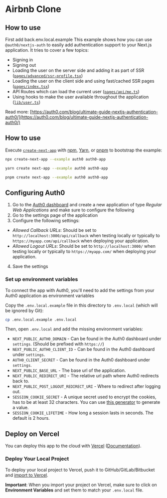 # Airbnb Clone

## How to use

First add back.env.local.example
This example shows how you can use `@auth0/nextjs-auth` to easily add authentication support to your Next.js application. It tries to cover a few topics:

- Signing in
- Signing out
- Loading the user on the server side and adding it as part of SSR ([`pages/advanced/ssr-profile.tsx`](pages/advanced/ssr-profile.tsx))
- Loading the user on the client side and using fast/cached SSR pages ([`pages/index.tsx`](pages/index.tsx))
- API Routes which can load the current user ([`pages/api/me.ts`](pages/api/me.ts))
- Using hooks to make the user available throughout the application ([`lib/user.ts`](lib/user.ts))

Read more: [https://auth0.com/blog/ultimate-guide-nextjs-authentication-auth0/](https://auth0.com/blog/ultimate-guide-nextjs-authentication-auth0/)

## How to use

Execute [`create-next-app`](https://github.com/vercel/next.js/tree/canary/packages/create-next-app) with [npm](https://docs.npmjs.com/cli/init), [Yarn](https://yarnpkg.com/lang/en/docs/cli/create/), or [pnpm](https://pnpm.io) to bootstrap the example:

```bash
npx create-next-app --example auth0 auth0-app
```

```bash
yarn create next-app --example auth0 auth0-app
```

```bash
pnpm create next-app --example auth0 auth0-app
```

## Configuring Auth0

1. Go to the [Auth0 dashboard](https://manage.auth0.com/) and create a new application of type _Regular Web Applications_ and make sure to configure the following
2. Go to the settings page of the application
3. Configure the following settings:

- _Allowed Callback URLs_: Should be set to `http://localhost:3000/api/callback` when testing locally or typically to `https://myapp.com/api/callback` when deploying your application.
- _Allowed Logout URLs_: Should be set to `http://localhost:3000/` when testing locally or typically to `https://myapp.com/` when deploying your application.

4. Save the settings

### Set up environment variables

To connect the app with Auth0, you'll need to add the settings from your Auth0 application as environment variables

Copy the `.env.local.example` file in this directory to `.env.local` (which will be ignored by Git):

```bash
cp .env.local.example .env.local
```

Then, open `.env.local` and add the missing environment variables:

- `NEXT_PUBLIC_AUTH0_DOMAIN` - Can be found in the Auth0 dashboard under `settings`. (Should be prefixed with `https://`)
- `NEXT_PUBLIC_AUTH0_CLIENT_ID` - Can be found in the Auth0 dashboard under `settings`.
- `AUTH0_CLIENT_SECRET` - Can be found in the Auth0 dashboard under `settings`.
- `NEXT_PUBLIC_BASE_URL` - The base url of the application.
- `NEXT_PUBLIC_REDIRECT_URI` - The relative url path where Auth0 redirects back to.
- `NEXT_PUBLIC_POST_LOGOUT_REDIRECT_URI` - Where to redirect after logging out.
- `SESSION_COOKIE_SECRET` - A unique secret used to encrypt the cookies, has to be at least 32 characters. You can use [this generator](https://generate-secret.vercel.app/32) to generate a value.
- `SESSION_COOKIE_LIFETIME` - How long a session lasts in seconds. The default is 2 hours.

## Deploy on Vercel

You can deploy this app to the cloud with [Vercel](https://vercel.com?utm_source=github&utm_medium=readme&utm_campaign=next-example) ([Documentation](https://nextjs.org/docs/deployment)).

### Deploy Your Local Project

To deploy your local project to Vercel, push it to GitHub/GitLab/Bitbucket and [import to Vercel](https://vercel.com/new?utm_source=github&utm_medium=readme&utm_campaign=next-example).

**Important**: When you import your project on Vercel, make sure to click on **Environment Variables** and set them to match your `.env.local` file.
